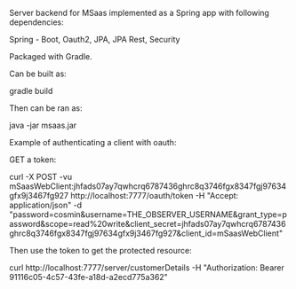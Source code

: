 Server backend for MSaas implemented as a Spring app with following dependencies:

Spring - Boot, Oauth2, JPA, JPA Rest, Security

Packaged with Gradle.

Can be built as:

gradle build

Then can be ran as:

java -jar msaas.jar



Example of authenticating a client with oauth:

GET a token:

curl -X POST -vu mSaasWebClient:jhfads07ay7qwhcrq6787436ghrc8q3746fgx8347fgj97634gfx9j3467fg927 http://localhost:7777/oauth/token -H "Accept: application/json" -d "password=cosmin&username=THE_OBSERVER_USERNAME&grant_type=password&scope=read%20write&client_secret=jhfads07ay7qwhcrq6787436ghrc8q3746fgx8347fgj97634gfx9j3467fg927&client_id=mSaasWebClient"

Then use the token to get the protected resource:

curl http://localhost:7777/server/customerDetails -H "Authorization: Bearer 91116c05-4c57-43fe-a18d-a2ecd775a362"


